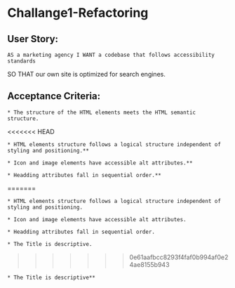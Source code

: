 # Challange1-Refactoring

## User Story:

    AS a marketing agency I WANT a codebase that follows accessibility standards
SO THAT our own site is optimized for search engines.

## Acceptance Criteria:

    * The structure of the HTML elements meets the HTML semantic structure.
<<<<<<< HEAD

    * HTML elements structure follows a logical structure independent of styling and positioning.**

    * Icon and image elements have accessible alt attributes.**

    * Headding attributes fall in sequential order.**
=======
    
    * HTML elements structure follows a logical structure independent of styling and positioning.

    * Icon and image elements have accessible alt attributes.

    * Headding attributes fall in sequential order.

    * The Title is descriptive.
>>>>>>> 0e61aafbcc8293f4faf0b994af0e24ae8155b943

    * The Title is descriptive**


